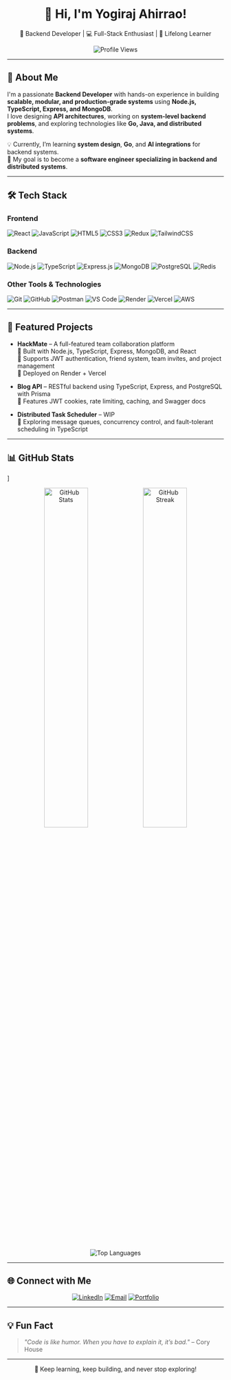 <h1 align="center">👋 Hi, I'm Yogiraj Ahirrao!</h1>

<p align="center">
  🚀 Backend Developer | 💻 Full-Stack Enthusiast | 🌟 Lifelong Learner  
</p>

<p align="center">
  <img src="https://komarev.com/ghpvc/?username=yogirajdahirrao&label=Profile%20Views&color=brightgreen&style=flat" alt="Profile Views" />
</p>

---

## 🧠 About Me
I'm a passionate **Backend Developer** with hands-on experience in building **scalable, modular, and production-grade systems** using **Node.js, TypeScript, Express, and MongoDB**.  
I love designing **API architectures**, working on **system-level backend problems**, and exploring technologies like **Go, Java, and distributed systems**.

💡 Currently, I’m learning **system design**, **Go**, and **AI integrations** for backend systems.  
🎯 My goal is to become a **software engineer specializing in backend and distributed systems**.

---

## 🛠️ Tech Stack

### **Frontend**
![React](https://img.shields.io/badge/React-61DAFB?style=for-the-badge&logo=react&logoColor=white)
![JavaScript](https://img.shields.io/badge/JavaScript-F7DF1E?style=for-the-badge&logo=javascript&logoColor=black)
![HTML5](https://img.shields.io/badge/HTML5-E34F26?style=for-the-badge&logo=html5&logoColor=white)
![CSS3](https://img.shields.io/badge/CSS3-1572B6?style=for-the-badge&logo=css3&logoColor=white)
![Redux](https://img.shields.io/badge/Redux-764ABC?style=for-the-badge&logo=redux&logoColor=white)
![TailwindCSS](https://img.shields.io/badge/TailwindCSS-06B6D4?style=for-the-badge&logo=tailwindcss&logoColor=white)

### **Backend**
![Node.js](https://img.shields.io/badge/Node.js-339933?style=for-the-badge&logo=node.js&logoColor=white)
![TypeScript](https://img.shields.io/badge/TypeScript-007ACC?style=for-the-badge&logo=typescript&logoColor=white)
![Express.js](https://img.shields.io/badge/Express.js-000000?style=for-the-badge&logo=express&logoColor=white)
![MongoDB](https://img.shields.io/badge/MongoDB-47A248?style=for-the-badge&logo=mongodb&logoColor=white)
![PostgreSQL](https://img.shields.io/badge/PostgreSQL-316192?style=for-the-badge&logo=postgresql&logoColor=white)
![Redis](https://img.shields.io/badge/Redis-DC382D?style=for-the-badge&logo=redis&logoColor=white)

### **Other Tools & Technologies**
![Git](https://img.shields.io/badge/Git-F05032?style=for-the-badge&logo=git&logoColor=white)
![GitHub](https://img.shields.io/badge/GitHub-181717?style=for-the-badge&logo=github&logoColor=white)
![Postman](https://img.shields.io/badge/Postman-FF6C37?style=for-the-badge&logo=postman&logoColor=white)
![VS Code](https://img.shields.io/badge/VS%20Code-007ACC?style=for-the-badge&logo=visualstudiocode&logoColor=white)
![Render](https://img.shields.io/badge/Render-46E3B7?style=for-the-badge&logo=render&logoColor=white)
![Vercel](https://img.shields.io/badge/Vercel-000000?style=for-the-badge&logo=vercel&logoColor=white)
![AWS](https://img.shields.io/badge/AWS-232F3E?style=for-the-badge&logo=amazon-aws&logoColor=white)

---

## 🧩 Featured Projects

- **HackMate** – A full-featured team collaboration platform  
  🔹 Built with Node.js, TypeScript, Express, MongoDB, and React  
  🔹 Supports JWT authentication, friend system, team invites, and project management  
  🔹 Deployed on Render + Vercel  

- **Blog API** – RESTful backend using TypeScript, Express, and PostgreSQL with Prisma  
  🔹 Features JWT cookies, rate limiting, caching, and Swagger docs  

- **Distributed Task Scheduler** – WIP  
  🔹 Exploring message queues, concurrency control, and fault-tolerant scheduling in TypeScript

---

## 📊 GitHub Stats
]

<p align="center">
  <img src="https://github-readme-stats.vercel.app/api?username=yogirajdahirrao&show_icons=true&theme=radical" width="45%" alt="GitHub Stats" />
  <img src="https://streak-stats.demolab.com?user=yogirajdahirrao&theme=radical" width="45%" alt="GitHub Streak" />
</p>

<p align="center">
  <img src="https://github-readme-stats.vercel.app/api/top-langs/?username=yogirajdahirrao&layout=compact&theme=tokyonight" alt="Top Languages" />
</p>

---

## 🌐 Connect with Me

<p align="center">
  <a href="https://linkedin.com/in/yogirajahirrao123"><img src="https://img.shields.io/badge/LinkedIn-0077B5?style=for-the-badge&logo=linkedin&logoColor=white" alt="LinkedIn"></a>
  <a href="mailto:yogirajahirrao@gmail.com"><img src="https://img.shields.io/badge/Email-D14836?style=for-the-badge&logo=gmail&logoColor=white" alt="Email"></a>
  <a href="#"><img src="https://img.shields.io/badge/Portfolio-24292E?style=for-the-badge&logo=githubpages&logoColor=white" alt="Portfolio"></a>
</p>

---

## 💡 Fun Fact
> _"Code is like humor. When you have to explain it, it’s bad."_ – Cory House

---

<p align="center">
  🚀 Keep learning, keep building, and never stop exploring!
</p>

